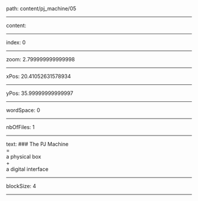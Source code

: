 path: content/pj_machine/05

----

content: 

----

index: 0

----

zoom: 2.799999999999998

----

xPos: 20.41052631578934

----

yPos: 35.99999999999997

----

wordSpace: 0

----

nbOfFiles: 1

----

text: ### The PJ Machine <br> = <br> a physical box <br> + <br>a digital interface 






----

blockSize: 4

----

